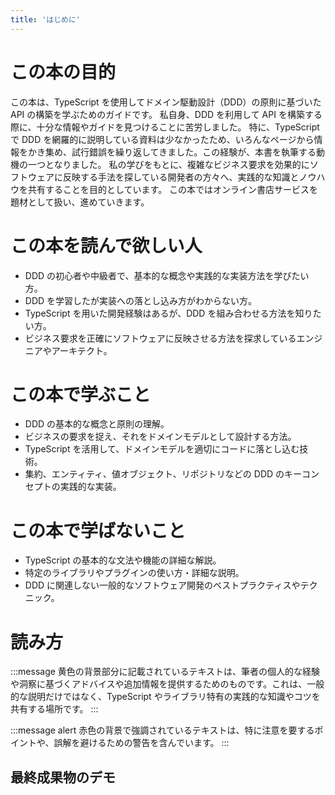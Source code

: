```yaml
---
title: 'はじめに'
---
```


# この本の目的

この本は、TypeScript を使用してドメイン駆動設計（DDD）の原則に基づいた API の構築を学ぶためのガイドです。
私自身、DDD を利用して API を構築する際に、十分な情報やガイドを見つけることに苦労しました。
特に、TypeScript で DDD を網羅的に説明している資料は少なかったため、いろんなページから情報をかき集め、試行錯誤を繰り返してきました。この経験が、本書を執筆する動機の一つとなりました。
私の学びをもとに、複雑なビジネス要求を効果的にソフトウェアに反映する手法を探している開発者の方々へ、実践的な知識とノウハウを共有することを目的としています。
この本ではオンライン書店サービスを題材として扱い、進めていきます。

# この本を読んで欲しい人

- DDD の初心者や中級者で、基本的な概念や実践的な実装方法を学びたい方。
- DDD を学習したが実装への落とし込み方がわからない方。
- TypeScript を用いた開発経験はあるが、DDD を組み合わせる方法を知りたい方。
- ビジネス要求を正確にソフトウェアに反映させる方法を探求しているエンジニアやアーキテクト。

# この本で学ぶこと

- DDD の基本的な概念と原則の理解。
- ビジネスの要求を捉え、それをドメインモデルとして設計する方法。
- TypeScript を活用して、ドメインモデルを適切にコードに落とし込む技術。
- 集約、エンティティ、値オブジェクト、リポジトリなどの DDD のキーコンセプトの実践的な実装。

# この本で学ばないこと

- TypeScript の基本的な文法や機能の詳細な解説。
- 特定のライブラリやプラグインの使い方・詳細な説明。
- DDD に関連しない一般的なソフトウェア開発のベストプラクティスやテクニック。

# 読み方

:::message
黄色の背景部分に記載されているテキストは、筆者の個人的な経験や洞察に基づくアドバイスや追加情報を提供するためのものです。これは、一般的な説明だけではなく、TypeScript やライブラリ特有の実践的な知識やコツを共有する場所です。
:::

:::message alert
赤色の背景で強調されているテキストは、特に注意を要するポイントや、誤解を避けるための警告を含んでいます。
:::

## 最終成果物のデモ
